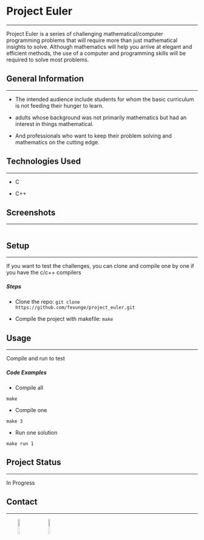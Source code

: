 <h1>Project Euler</h1>
<hr><p>Project Euler is a series of challenging mathematical/computer programming problems that will require more than just mathematical insights to solve. Although mathematics will help you arrive at elegant and efficient methods, the use of a computer and programming skills will be required to solve most problems.</p><h2>General Information</h2>
<hr><ul>
<li>The intended audience include students for whom the basic curriculum is not feeding their hunger to learn.</li>
</ul><ul>
<li>adults whose background was not primarily mathematics but had an interest in things mathematical.</li>
</ul><ul>
<li>And professionals who want to keep their problem solving and mathematics on the cutting edge.</li>
</ul><h2>Technologies Used</h2>
<hr><ul>
<li>C</li>
</ul><ul>
<li>C++</li>
</ul><h2>Screenshots</h2>
<hr><p><img src="https://projecteuler.net/images/clipart/euler_portrait.png" alt=""></p><h2>Setup</h2>
<hr><p>If you want to test the challenges, you can clone and compile one by one if you have the c/c++ compilers</p><h5>Steps</h5><ul>
<li>Clone the repo: <code>git clone https://github.com/fevunge/project_euler.git</code></li>
</ul><ul>
<li>Compile the project with makefile: <code>make</code></li>
</ul><h2>Usage</h2>
<hr><p>Compile and run to test</p><h5>Code Examples</h5><ul>
<li>Compile all</li>
</ul><p><code>make</code></p><ul>
<li>Compile one</li>
</ul><p><code>make 3</code></p><ul>
<li>Run one solution</li>
</ul><p><code>make run 1</code></p><h2>Project Status</h2>
<hr><p>In Progress</p><h2>Contact</h2>
<hr><p><span style="margin-right: 30px;"></span><a href="fevunge"><img target="_blank" src="https://cdn.jsdelivr.net/gh/devicons/devicon/icons/linkedin/linkedin-original.svg" style="width: 10%;"></a><span style="margin-right: 30px;"></span><a href="github.com/fevunge"><img target="_blank" src="https://cdn.jsdelivr.net/gh/devicons/devicon/icons/github/github-original.svg" style="width: 10%;"></a></p>